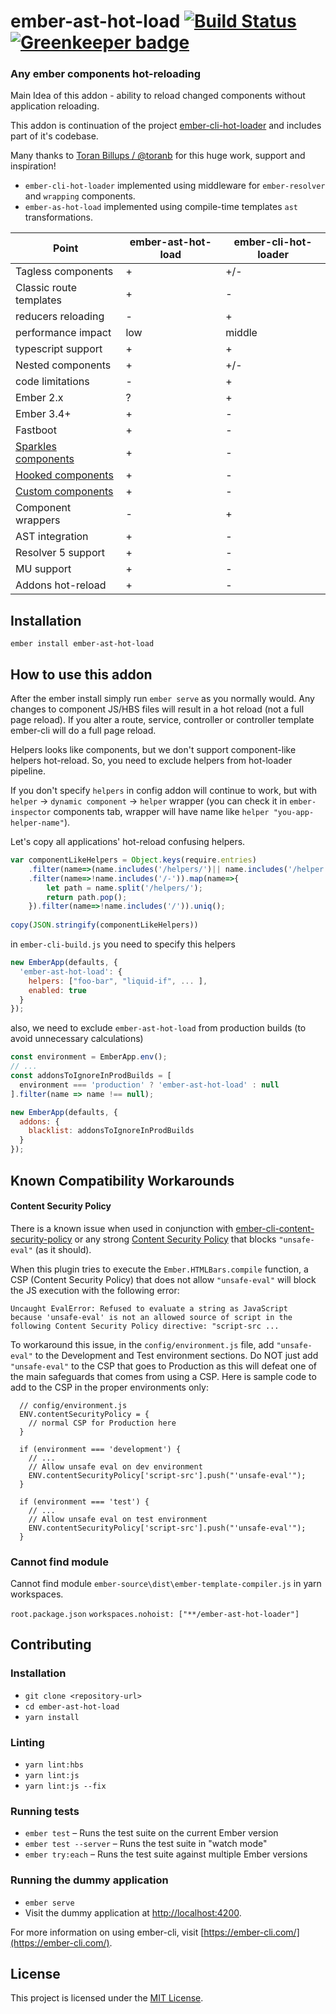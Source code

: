 ember-ast-hot-load [![Build Status](https://travis-ci.com/lifeart/ember-ast-hot-load.svg?branch=master)](https://travis-ci.com/lifeart/ember-ast-hot-load) [![Greenkeeper badge](https://badges.greenkeeper.io/lifeart/ember-ast-hot-load.svg)](https://greenkeeper.io/)
==============================================================================

### Any ember components hot-reloading

Main Idea of this addon - ability to reload changed components without application reloading.

This addon is continuation of the project [ember-cli-hot-loader](https://github.com/adopted-ember-addons/ember-cli-hot-loader) and  includes part of it's codebase.

Many thanks to [Toran Billups / @toranb](https://github.com/toranb) for this huge work, support and inspiration!

* `ember-cli-hot-loader` implemented using middleware for  `ember-resolver` and `wrapping` components. 
* `ember-as-hot-load` implemented using compile-time templates `ast` transformations.

| Point  		      | ember-ast-hot-load | ember-cli-hot-loader |
| ------------------  | ------------------ | -------------------- |
| Tagless components   |          +         |           +/-        |
| Classic route templates |         +        |           -         |
| reducers reloading  |          -         |           +          |
| performance impact  |         low        |           middle     |
| typescript support  |          +         |            +         |
| Nested components   |          +         |           +/-        |
| code limitations    |			-		   |            +         |
| Ember 2.x           |          ?         |            +         |
| Ember 3.4+          |          +         |            -         |
| Fastboot            |          +         |            -         |
| [Sparkles components](https://github.com/rwjblue/sparkles-component) |          +         |            -         |
| [Hooked components](https://github.com/lifeart/hooked-components)   |          +         |            -         |
| [Custom components](https://github.com/emberjs/rfcs/blob/master/text/0213-custom-components.md)   |          +         |            -         |
| Component wrappers  |          -         |            +         |
| AST integration     |          +         |            -         |
| Resolver 5 support  |          +         |            -         |
| MU support          |          +         |            -         |
| Addons hot-reload   |          +         |            -         |


Installation
------------------------------------------------------------------------------

```
ember install ember-ast-hot-load
```


## How to use this addon

After the ember install simply run `ember serve` as you normally would. Any changes to component JS/HBS files will result in a hot reload (not a full page reload). If you alter a route, service, controller or controller template ember-cli will do a full page reload.

Helpers looks like components, but we don't support component-like helpers hot-reload.
So, you need to exclude helpers from hot-loader pipeline.

If you don't specify `helpers` in config addon will continue to work, but with `helper` -> `dynamic component` -> `helper` wrapper (you can check it in `ember-inspector` components tab, wrapper will have name like `helper "you-app-helper-name"`).

Let's copy all applications' hot-reload confusing helpers. 
```js
var componentLikeHelpers = Object.keys(require.entries)
    .filter(name=>(name.includes('/helpers/')|| name.includes('/helper')))
    .filter(name=>!name.includes('/-')).map(name=>{
        let path = name.split('/helpers/');
        return path.pop();
    }).filter(name=>!name.includes('/')).uniq();
	
copy(JSON.stringify(componentLikeHelpers))
```

in `ember-cli-build.js` you need to specify this helpers

```js
new EmberApp(defaults, {
  'ember-ast-hot-load': {
    helpers: ["foo-bar", "liquid-if", ... ],
    enabled: true
  }
});

```

also, we need to exclude `ember-ast-hot-load` from production builds (to avoid unnecessary calculations)

```js
const environment = EmberApp.env();
// ...
const addonsToIgnoreInProdBuilds = [ 
  environment === 'production' ? 'ember-ast-hot-load' : null 
].filter(name => name !== null);

new EmberApp(defaults, {
  addons: {
    blacklist: addonsToIgnoreInProdBuilds
  }
});
```


## Known Compatibility Workarounds

#### Content Security Policy

There is a known issue when used in conjunction with [ember-cli-content-security-policy](https://github.com/rwjblue/ember-cli-content-security-policy) or any strong [Content Security Policy](https://content-security-policy.com/) that blocks `"unsafe-eval"` (as it should).

When this plugin tries to execute the `Ember.HTMLBars.compile` function, a CSP (Content Security Policy) that does not allow `"unsafe-eval"` will block the JS execution with the following error:

```
Uncaught EvalError: Refused to evaluate a string as JavaScript
because 'unsafe-eval' is not an allowed source of script in the
following Content Security Policy directive: "script-src ...
```

To workaround this issue, in the `config/environment.js` file, add `"unsafe-eval"` to the Development and Test environment sections. Do NOT just add `"unsafe-eval"` to the CSP that goes to Production as this will defeat one of the main safeguards that comes from using a CSP. Here is sample code to add to the CSP in the proper environments only:

```
  // config/environment.js
  ENV.contentSecurityPolicy = {
    // normal CSP for Production here
  }

  if (environment === 'development') {
    // ...
    // Allow unsafe eval on dev environment
    ENV.contentSecurityPolicy['script-src'].push("'unsafe-eval'");
  }

  if (environment === 'test') {
    // ...
    // Allow unsafe eval on test environment
    ENV.contentSecurityPolicy['script-src'].push("'unsafe-eval'");
  }
```


### Cannot find module
Cannot find module `ember-source\dist\ember-template-compiler.js` in yarn workspaces.

`root.package.json` `workspaces.nohoist: ["**/ember-ast-hot-loader"]`


Contributing
------------------------------------------------------------------------------

### Installation

* `git clone <repository-url>`
* `cd ember-ast-hot-load`
* `yarn install`

### Linting

* `yarn lint:hbs`
* `yarn lint:js`
* `yarn lint:js --fix`

### Running tests

* `ember test` – Runs the test suite on the current Ember version
* `ember test --server` – Runs the test suite in "watch mode"
* `ember try:each` – Runs the test suite against multiple Ember versions

### Running the dummy application

* `ember serve`
* Visit the dummy application at [http://localhost:4200](http://localhost:4200).

For more information on using ember-cli, visit [https://ember-cli.com/](https://ember-cli.com/).

License
------------------------------------------------------------------------------

This project is licensed under the [MIT License](LICENSE.md).
